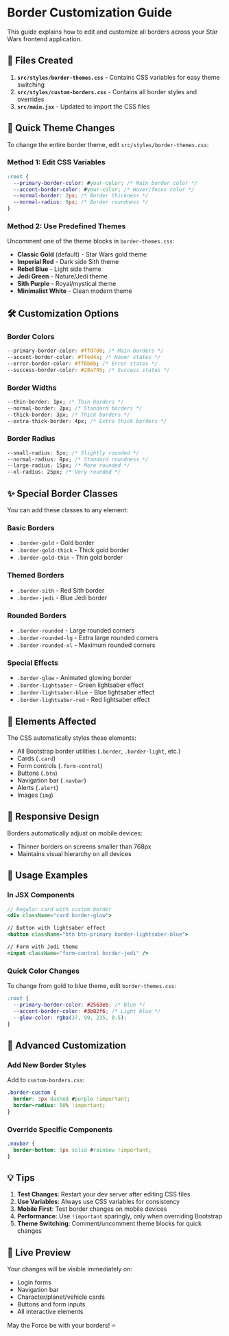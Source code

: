 # Border Customization Guide

This guide explains how to edit and customize all borders across your Star Wars frontend application.

## 📁 Files Created

1. **`src/styles/border-themes.css`** - Contains CSS variables for easy theme switching
2. **`src/styles/custom-borders.css`** - Contains all border styles and overrides
3. **`src/main.jsx`** - Updated to import the CSS files

## 🎨 Quick Theme Changes

To change the entire border theme, edit `src/styles/border-themes.css`:

### Method 1: Edit CSS Variables

```css
:root {
  --primary-border-color: #your-color; /* Main border color */
  --accent-border-color: #your-color; /* Hover/focus color */
  --normal-border: 2px; /* Border thickness */
  --normal-radius: 8px; /* Border roundness */
}
```

### Method 2: Use Predefined Themes

Uncomment one of the theme blocks in `border-themes.css`:

- **Classic Gold** (default) - Star Wars gold theme
- **Imperial Red** - Dark side Sith theme
- **Rebel Blue** - Light side theme
- **Jedi Green** - Nature/Jedi theme
- **Sith Purple** - Royal/mystical theme
- **Minimalist White** - Clean modern theme

## 🛠️ Customization Options

### Border Colors

```css
--primary-border-color: #ffd700; /* Main borders */
--accent-border-color: #ffed4a; /* Hover states */
--error-border-color: #ff6b6b; /* Error states */
--success-border-color: #28a745; /* Success states */
```

### Border Widths

```css
--thin-border: 1px; /* Thin borders */
--normal-border: 2px; /* Standard borders */
--thick-border: 3px; /* Thick borders */
--extra-thick-border: 4px; /* Extra thick borders */
```

### Border Radius

```css
--small-radius: 5px; /* Slightly rounded */
--normal-radius: 8px; /* Standard roundness */
--large-radius: 15px; /* More rounded */
--xl-radius: 25px; /* Very rounded */
```

## ✨ Special Border Classes

You can add these classes to any element:

### Basic Borders

- `.border-gold` - Gold border
- `.border-gold-thick` - Thick gold border
- `.border-gold-thin` - Thin gold border

### Themed Borders

- `.border-sith` - Red Sith border
- `.border-jedi` - Blue Jedi border

### Rounded Borders

- `.border-rounded` - Large rounded corners
- `.border-rounded-lg` - Extra large rounded corners
- `.border-rounded-xl` - Maximum rounded corners

### Special Effects

- `.border-glow` - Animated glowing border
- `.border-lightsaber` - Green lightsaber effect
- `.border-lightsaber-blue` - Blue lightsaber effect
- `.border-lightsaber-red` - Red lightsaber effect

## 🎯 Elements Affected

The CSS automatically styles these elements:

- All Bootstrap border utilities (`.border`, `.border-light`, etc.)
- Cards (`.card`)
- Form controls (`.form-control`)
- Buttons (`.btn`)
- Navigation bar (`.navbar`)
- Alerts (`.alert`)
- Images (`img`)

## 📱 Responsive Design

Borders automatically adjust on mobile devices:

- Thinner borders on screens smaller than 768px
- Maintains visual hierarchy on all devices

## 🚀 Usage Examples

### In JSX Components

```jsx
// Regular card with custom border
<div className="card border-glow">

// Button with lightsaber effect
<button className="btn btn-primary border-lightsaber-blue">

// Form with Jedi theme
<input className="form-control border-jedi" />
```

### Quick Color Changes

To change from gold to blue theme, edit `border-themes.css`:

```css
:root {
  --primary-border-color: #2563eb; /* Blue */
  --accent-border-color: #3b82f6; /* Light blue */
  --glow-color: rgba(37, 99, 235, 0.5);
}
```

## 🔧 Advanced Customization

### Add New Border Styles

Add to `custom-borders.css`:

```css
.border-custom {
  border: 3px dashed #purple !important;
  border-radius: 50% !important;
}
```

### Override Specific Components

```css
.navbar {
  border-bottom: 5px solid #rainbow !important;
}
```

## 💡 Tips

1. **Test Changes**: Restart your dev server after editing CSS files
2. **Use Variables**: Always use CSS variables for consistency
3. **Mobile First**: Test border changes on mobile devices
4. **Performance**: Use `!important` sparingly, only when overriding Bootstrap
5. **Theme Switching**: Comment/uncomment theme blocks for quick changes

## 🌟 Live Preview

Your changes will be visible immediately on:

- Login forms
- Navigation bar
- Character/planet/vehicle cards
- Buttons and form inputs
- All interactive elements

May the Force be with your borders! ⭐
